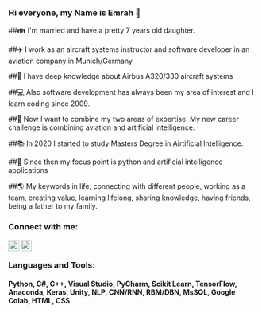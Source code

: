### Hi everyone, my Name is Emrah 👋

##👪 I'm married and have a pretty 7 years old daughter. 

##✈️ I work as an aircraft systems instructor and software developer in an aviation company in Munich/Germany

##🔎 I have deep knowledge about Airbus A320/330 aircraft systems 

##💻 Also software development has always been my area of interest and I learn coding since 2009.

##💪 Now I want to combine my two areas of expertise. My new career challenge is combining aviation and artificial intelligence.

##📚 In 2020 I started to study Masters Degree in Airtificial Intelligence.

##🐍 Since then my focus point is python and artificial intelligence applications

##🌎 My keywords in life; connecting with different people, working as a team, creating value, learning lifelong, sharing knowledge, having friends, being a father to my family.



### Connect with me:

[<img align="left" alt="codeSTACKr | Twitter" width="22px" src="https://cdn.jsdelivr.net/npm/simple-icons@v3/icons/twitter.svg" />][twitter]
[<img align="left" alt="codeSTACKr | LinkedIn" width="22px" src="https://cdn.jsdelivr.net/npm/simple-icons@v3/icons/linkedin.svg" />][linkedin]

<br />

### Languages and Tools:
#### Python, C#, C++, Visual Studio, PyCharm, Scikit Learn, TensorFlow, Anaconda, Keras, Unity, NLP, CNN/RNN, RBM/DBN, MsSQL, Google Colab, HTML, CSS



<br />

[twitter]: https://twitter.com/emrahyenerr
[linkedin]: https://www.linkedin.com/in/emrah-yener-ai-specialist/

